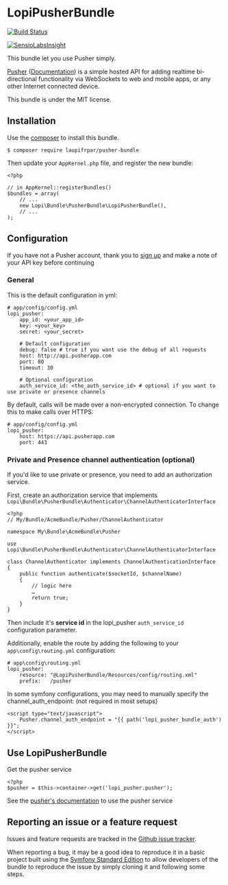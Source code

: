 # LopiPusherBundle

[![Build Status](https://secure.travis-ci.org/laupiFrpar/LopiPusherBundle.png)](http://travis-ci.org/laupiFrpar/LopiPusherBundle)

[![SensioLabsInsight](https://insight.sensiolabs.com/projects/fc5c7590-2d84-47b0-b1e9-82b72c69767a/mini.png)](https://insight.sensiolabs.com/projects/fc5c7590-2d84-47b0-b1e9-82b72c69767a)

This bundle let you use Pusher simply.

[Pusher](http://pusher.com/) ([Documentation](http://pusher.com/docs)) is a simple hosted API for adding realtime bi-directional functionality via WebSockets to web and mobile apps, or any other Internet connected device.

This bundle is under the MIT license.

## Installation

Use the [composer](http://getcomposer.org) to install this bundle.

    $ composer require laupifrpar/pusher-bundle

Then update your `AppKernel.php` file, and register the new bundle:

    <?php

    // in AppKernel::registerBundles()
    $bundles = array(
        // ...
        new Lopi\Bundle\PusherBundle\LopiPusherBundle(),
        // ...
    );

## Configuration

If you have not a Pusher account, thank you to [sign up](https://app.pusherapp.com/accounts/sign_up) and make a note of your API key before continuing

### General

This is the default configuration in yml:

    # app/config/config.yml
    lopi_pusher:
        app_id: <your_app_id>
        key: <your_key>
        secret: <your_secret>

        # Default configuration
        debug: false # true if you want use the debug of all requests
        host: http://api.pusherapp.com
        port: 80
        timeout: 30

        # Optional configuration
        auth_service_id: <the_auth_service_id> # optional if you want to use private or presence channels

By default, calls will be made over a non-encrypted connection. To change this to make calls over HTTPS:

    # app/config/config.yml
    lopi_pusher:
        host: https://api.pusherapp.com
        port: 443

### Private and Presence channel authentication (optional)

If you'd like to use private or presence, you need to add an authorization service.

First, create an authorization service that implements `Lopi\Bundle\PusherBundle\Authenticator\ChannelAuthenticatorInterface`

    <?php
    // My/Bundle/AcmeBundle/Pusher/ChannelAuthenticator

    namespace My\Bundle\AcmeBundle\Pusher

    use Lopi\Bundle\PusherBundle\Authenticator\ChannelAuthenticatorInterface

    class ChannelAuthenticator implements ChannelAuthenticationInterface
    {
        public function authenticate($socketId, $channelName)
        {
            // logic here
            …
            return true;
        }
    }

Then include it's **service id** in the lopi_pusher `auth_service_id` configuration parameter.

Additionally, enable the route by adding the following to your `app\config\routing.yml` configuration:

    # app\config\routing.yml
    lopi_pusher:
        resource: "@LopiPusherBundle/Resources/config/routing.xml"
        prefix:   /pusher

In some symfony configurations, you may need to manually specify the channel_auth_endpoint: (not required in most setups)

    <script type="text/javascript">
        Pusher.channel_auth_endpoint = "{{ path('lopi_pusher_bundle_auth') }}";
    </script>


## Use LopiPusherBundle

Get the pusher service

    <?php
    $pusher = $this->container->get('lopi_pusher.pusher');

See the [pusher's documentation](https://github.com/pusher/pusher-php-server#publishingtriggering-events) to use the pusher service

## Reporting an issue or a feature request

Issues and feature requests are tracked in the [Github issue tracker](https://github.com/laupiFrpar/LopiPusherBundle/issues).

When reporting a bug, it may be a good idea to reproduce it in a basic project
built using the [Symfony Standard Edition](https://github.com/symfony/symfony-standard)
to allow developers of the bundle to reproduce the issue by simply cloning it
and following some steps.
